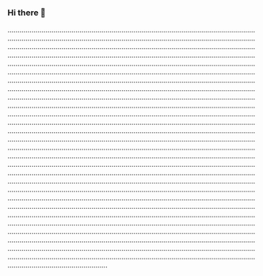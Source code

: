 ### Hi there 👋

..................................................................................................................................................................................................................................................................................................................................................................................................................................................................................................................................................................................................................................................................................................................................................................................................................................................................................................................................................................................................................................................................................................................................................................................................................................................................................................................................................................................................................................................................................................................................................................................................................................................................................................................................................................................................................................................................................................................................................................................................................................................................................................................................................................................................................................................................................................................................................................................................................................................................................................................................................................................................................................................................................................................................................................................................................................................................................................................................................................................................................................................................................................................................................................................................................................................................................................................................................................................................................................................................................................................................................................................................................................................................